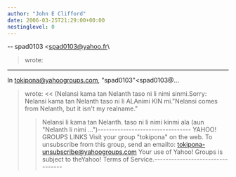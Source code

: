 ```yaml
---
author: "John E Clifford"
date: 2006-03-25T21:29:00+00:00
nestinglevel: 0
---
```

\--
 spad0103 <[spad0103@yahoo.fr](mailto://spad0103@yahoo.fr)\
> wrote:
------------------------------------
 In [tokipona@yahoogroups.com](mailto://tokipona@yahoogroups.com), "spad0103"<spad0103@...
> wrote:
<<
> (Nelansi kama tan Nelanth taso ni li nimi sinmi.Sorry: Nelansi kama tan Nelanth taso ni li ALAnimi KIN mi."Nelansi comes from Nelanth, but it isn't my realname."
>>Nelansi li kama tan Nelanth. taso ni li nimi kinmi ala (aun "Nelanth li nimi ...")---------------------------------
 YAHOO! GROUPS LINKS Visit your group "tokipona" on the web. To unsubscribe from this group, send an emailto: [tokipona-unsubscribe@yahoogroups.com](mailto://tokipona-unsubscribe@yahoogroups.com) Your use of Yahoo! Groups is subject to theYahoo! Terms of Service.---------------------------------
